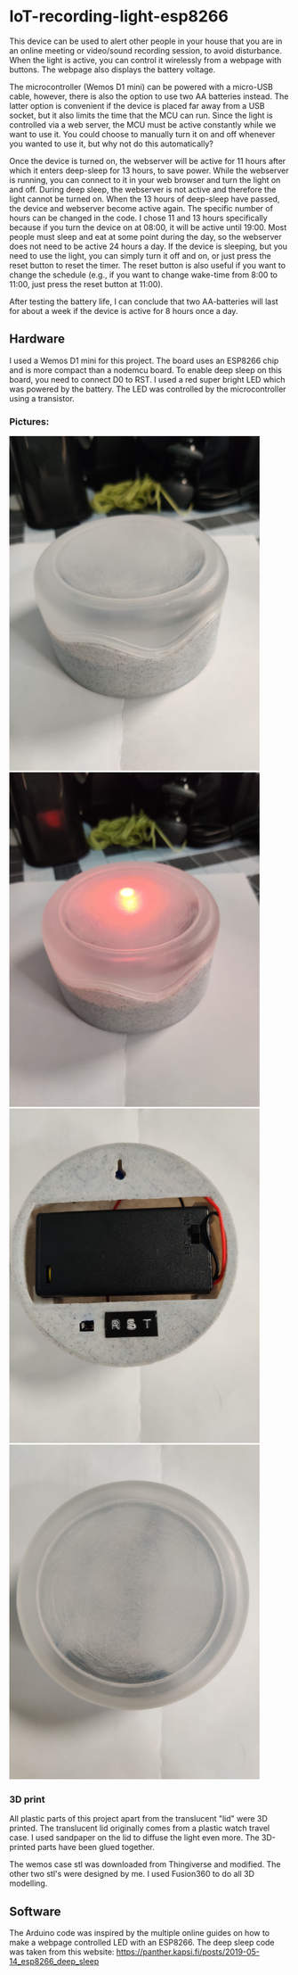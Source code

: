 # IoT-recording-light-esp8266

This device can be used to alert other people in your house that you are in an online meeting or video/sound recording session, to avoid disturbance. When the light is active, you can control it wirelessly from a webpage with buttons. The webpage also displays the battery voltage. 

The microcontroller (Wemos D1 mini) can be powered with a micro-USB cable, however, there is also the option to use two AA batteries instead. The latter option is convenient if the device is placed far away from a USB socket, but it also limits the time that the MCU can run. Since the light is controlled via a web server, the MCU must be active constantly while we want to use it. You could choose to manually turn it on and off whenever you wanted to use it, but why not do this automatically?

Once the device is turned on, the webserver will be active for 11 hours after which it enters deep-sleep for 13 hours, to save power. While the webserver is running, you can connect to it in your web browser and turn the light on and off. During deep sleep, the webserver is not active and therefore the light cannot be turned on. When the 13 hours of deep-sleep have passed, the device and webserver become active again. The specific number of hours can be changed in the code. I chose 11 and 13 hours specifically because if you turn the device on at 08:00, it will be active until 19:00. Most people must sleep and eat at some point during the day, so the webserver does not need to be active 24 hours a day. If the device is sleeping, but you need to use the light, you can simply turn it off and on, or just press the reset button to reset the timer. The reset button is also useful if you want to change the schedule (e.g., if you want to change wake-time from 8:00 to 11:00, just press the reset button at 11:00). 

After testing the battery life, I can conclude that two AA-batteries will last for about a week if the device is active for 8 hours once a day.


## Hardware

I used a Wemos D1 mini for this project. The board uses an ESP8266 chip and is more compact than a nodemcu board. To enable deep sleep on this board, you need to connect D0 to RST. I used a red super bright LED which was powered by the battery. The LED was controlled by the microcontroller using a transistor. 

### Pictures:

<img src="https://raw.githubusercontent.com/jakobrbr/IoT-recording-light-esp8266/main/Pictures/RecLight1.jpg" alt="alt text" width="450" height="600">
<img src="https://raw.githubusercontent.com/jakobrbr/IoT-recording-light-esp8266/main/Pictures/RecLight2.jpg" alt="alt text" width="450" height="600">
<img src="https://raw.githubusercontent.com/jakobrbr/IoT-recording-light-esp8266/main/Pictures/RecLight3.jpg" alt="alt text" width="450" height="600">
<img src="https://raw.githubusercontent.com/jakobrbr/IoT-recording-light-esp8266/main/Pictures/RecLight4.jpg" alt="alt text" width="450" height="600">

### 3D print

All plastic parts of this project apart from the translucent "lid" were 3D printed. The translucent lid originally comes from a plastic watch travel case. I used sandpaper on the lid to diffuse the light even more. The 3D-printed parts have been glued together.

The wemos case stl was downloaded from Thingiverse and modified. The other two stl's were designed by me. I used Fusion360 to do all 3D modelling. 

## Software

The Arduino code was inspired by the multiple online guides on how to make a webpage controlled LED with an ESP8266. The deep sleep code was taken from this website: https://panther.kapsi.fi/posts/2019-05-14_esp8266_deep_sleep

